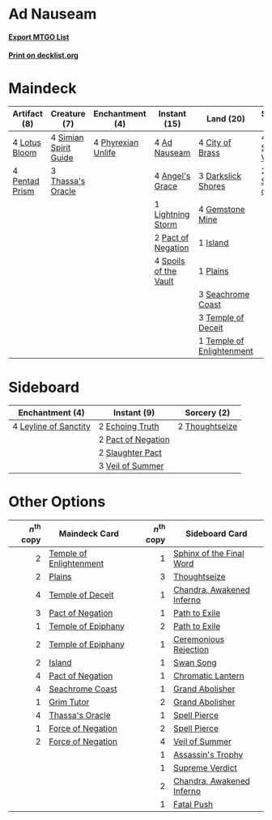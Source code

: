 # Ad Nauseam

#### [Export MTGO List](../collection/Ad%20Nauseam/Ad%20Nauseam.txt)
#### [Print on decklist.org](http://decklist.org/?deckmain=4%09Ad%20Nauseam%0A4%09Angel's%20Grace%0A4%09City%20of%20Brass%0A3%09Darkslick%20Shores%0A4%09Gemstone%20Mine%0A1%09Island%0A1%09Lightning%20Storm%0A4%09Lotus%20Bloom%0A2%09Pact%20of%20Negation%0A4%09Pentad%20Prism%0A4%09Phyrexian%20Unlife%0A1%09Plains%0A3%09Seachrome%20Coast%0A4%09Serum%20Visions%0A4%09Simian%20Spirit%20Guide%0A2%09Sleight%20of%20Hand%0A4%09Spoils%20of%20the%20Vault%0A3%09Temple%20of%20Deceit%0A1%09Temple%20of%20Enlightenment%0A3%09Thassa's%20Oracle&deckside=2%09Echoing%20Truth%0A4%09Leyline%20of%20Sanctity%0A2%09Pact%20of%20Negation%0A2%09Slaughter%20Pact%0A2%09Thoughtseize%0A3%09Veil%20of%20Summer)
# Maindeck

|                                      Artifact (8)                                      |                                          Creature (7)                                          |                                       Enchantment (4)                                       |                                         Instant (15)                                          |                                             Land (20)                                              |                                        Sorcery (6)                                        |
|----------------------------------------------------------------------------------------|------------------------------------------------------------------------------------------------|---------------------------------------------------------------------------------------------|-----------------------------------------------------------------------------------------------|----------------------------------------------------------------------------------------------------|-------------------------------------------------------------------------------------------|
|4 [Lotus Bloom](http://gatherer.wizards.com/Pages/Card/Details.aspx?multiverseid=370562)|4 [Simian Spirit Guide](http://gatherer.wizards.com/Pages/Card/Details.aspx?multiverseid=442137)|4 [Phyrexian Unlife](http://gatherer.wizards.com/Pages/Card/Details.aspx?multiverseid=218058)|4 [Ad Nauseam](http://gatherer.wizards.com/Pages/Card/Details.aspx?multiverseid=174915)        |4 [City of Brass](http://gatherer.wizards.com/Pages/Card/Details.aspx?multiverseid=4178)            |4 [Serum Visions](http://gatherer.wizards.com/Pages/Card/Details.aspx?multiverseid=50145)  |
|4 [Pentad Prism](http://gatherer.wizards.com/Pages/Card/Details.aspx?multiverseid=72860)|3 [Thassa's Oracle](http://gatherer.wizards.com/Pages/Card/Details.aspx?multiverseid=476324)    |                                                                                             |4 [Angel's Grace](http://gatherer.wizards.com/Pages/Card/Details.aspx?multiverseid=370545)     |3 [Darkslick Shores](http://gatherer.wizards.com/Pages/Card/Details.aspx?multiverseid=209400)       |2 [Sleight of Hand](http://gatherer.wizards.com/Pages/Card/Details.aspx?multiverseid=25557)|
|                                                                                        |                                                                                                |                                                                                             |1 [Lightning Storm](http://gatherer.wizards.com/Pages/Card/Details.aspx?multiverseid=121495)   |4 [Gemstone Mine](http://gatherer.wizards.com/Pages/Card/Details.aspx?multiverseid=109761)          |                                                                                           |
|                                                                                        |                                                                                                |                                                                                             |2 [Pact of Negation](http://gatherer.wizards.com/Pages/Card/Details.aspx?multiverseid=442057)  |1 [Island](http://gatherer.wizards.com/Pages/Card/Details.aspx?multiverseid=439857)                 |                                                                                           |
|                                                                                        |                                                                                                |                                                                                             |4 [Spoils of the Vault](http://gatherer.wizards.com/Pages/Card/Details.aspx?multiverseid=46572)|1 [Plains](http://gatherer.wizards.com/Pages/Card/Details.aspx?multiverseid=439856)                 |                                                                                           |
|                                                                                        |                                                                                                |                                                                                             |                                                                                               |3 [Seachrome Coast](http://gatherer.wizards.com/Pages/Card/Details.aspx?multiverseid=209399)        |                                                                                           |
|                                                                                        |                                                                                                |                                                                                             |                                                                                               |3 [Temple of Deceit](http://gatherer.wizards.com/Pages/Card/Details.aspx?multiverseid=373734)       |                                                                                           |
|                                                                                        |                                                                                                |                                                                                             |                                                                                               |1 [Temple of Enlightenment](http://gatherer.wizards.com/Pages/Card/Details.aspx?multiverseid=378535)|                                                                                           |


# Sideboard

|                                        Enchantment (4)                                         |                                         Instant (9)                                         |                                       Sorcery (2)                                       |
|------------------------------------------------------------------------------------------------|---------------------------------------------------------------------------------------------|-----------------------------------------------------------------------------------------|
|4 [Leyline of Sanctity](http://gatherer.wizards.com/Pages/Card/Details.aspx?multiverseid=204993)|2 [Echoing Truth](http://gatherer.wizards.com/Pages/Card/Details.aspx?multiverseid=405212)   |2 [Thoughtseize](http://gatherer.wizards.com/Pages/Card/Details.aspx?multiverseid=438676)|
|                                                                                                |2 [Pact of Negation](http://gatherer.wizards.com/Pages/Card/Details.aspx?multiverseid=442057)|                                                                                         |
|                                                                                                |2 [Slaughter Pact](http://gatherer.wizards.com/Pages/Card/Details.aspx?multiverseid=130704)  |                                                                                         |
|                                                                                                |3 [Veil of Summer](http://gatherer.wizards.com/Pages/Card/Details.aspx?multiverseid=466952)  |                                                                                         |


# Other Options

|*n*<sup>th</sup> copy|                                          Maindeck Card                                           |*n*<sup>th</sup> copy|                                           Sideboard Card                                           |
|--------------------:|--------------------------------------------------------------------------------------------------|--------------------:|----------------------------------------------------------------------------------------------------|
|                    2|[Temple of Enlightenment](http://gatherer.wizards.com/Pages/Card/Details.aspx?multiverseid=378535)|                    1|[Sphinx of the Final Word](http://gatherer.wizards.com/Pages/Card/Details.aspx?multiverseid=407573) |
|                    2|[Plains](http://gatherer.wizards.com/Pages/Card/Details.aspx?multiverseid=439856)                 |                    3|[Thoughtseize](http://gatherer.wizards.com/Pages/Card/Details.aspx?multiverseid=438676)             |
|                    4|[Temple of Deceit](http://gatherer.wizards.com/Pages/Card/Details.aspx?multiverseid=373734)       |                    1|[Chandra, Awakened Inferno](http://gatherer.wizards.com/Pages/Card/Details.aspx?multiverseid=466881)|
|                    3|[Pact of Negation](http://gatherer.wizards.com/Pages/Card/Details.aspx?multiverseid=442057)       |                    1|[Path to Exile](http://gatherer.wizards.com/Pages/Card/Details.aspx?multiverseid=220511)            |
|                    1|[Temple of Epiphany](http://gatherer.wizards.com/Pages/Card/Details.aspx?multiverseid=442808)     |                    2|[Path to Exile](http://gatherer.wizards.com/Pages/Card/Details.aspx?multiverseid=220511)            |
|                    2|[Temple of Epiphany](http://gatherer.wizards.com/Pages/Card/Details.aspx?multiverseid=442808)     |                    1|[Ceremonious Rejection](http://gatherer.wizards.com/Pages/Card/Details.aspx?multiverseid=417613)    |
|                    2|[Island](http://gatherer.wizards.com/Pages/Card/Details.aspx?multiverseid=439857)                 |                    1|[Swan Song](http://gatherer.wizards.com/Pages/Card/Details.aspx?multiverseid=420715)                |
|                    4|[Pact of Negation](http://gatherer.wizards.com/Pages/Card/Details.aspx?multiverseid=442057)       |                    1|[Chromatic Lantern](http://gatherer.wizards.com/Pages/Card/Details.aspx?multiverseid=420864)        |
|                    4|[Seachrome Coast](http://gatherer.wizards.com/Pages/Card/Details.aspx?multiverseid=209399)        |                    1|[Grand Abolisher](http://gatherer.wizards.com/Pages/Card/Details.aspx?multiverseid=389538)          |
|                    1|[Grim Tutor](http://gatherer.wizards.com/Pages/Card/Details.aspx?multiverseid=201409)             |                    2|[Grand Abolisher](http://gatherer.wizards.com/Pages/Card/Details.aspx?multiverseid=389538)          |
|                    4|[Thassa's Oracle](http://gatherer.wizards.com/Pages/Card/Details.aspx?multiverseid=476324)        |                    1|[Spell Pierce](http://gatherer.wizards.com/Pages/Card/Details.aspx?multiverseid=425876)             |
|                    1|[Force of Negation](http://gatherer.wizards.com/Pages/Card/Details.aspx?multiverseid=464001)      |                    2|[Spell Pierce](http://gatherer.wizards.com/Pages/Card/Details.aspx?multiverseid=425876)             |
|                    2|[Force of Negation](http://gatherer.wizards.com/Pages/Card/Details.aspx?multiverseid=464001)      |                    4|[Veil of Summer](http://gatherer.wizards.com/Pages/Card/Details.aspx?multiverseid=466952)           |
|                     |                                                                                                  |                    1|[Assassin's Trophy](http://gatherer.wizards.com/Pages/Card/Details.aspx?multiverseid=452902)        |
|                     |                                                                                                  |                    1|[Supreme Verdict](http://gatherer.wizards.com/Pages/Card/Details.aspx?multiverseid=438776)          |
|                     |                                                                                                  |                    2|[Chandra, Awakened Inferno](http://gatherer.wizards.com/Pages/Card/Details.aspx?multiverseid=466881)|
|                     |                                                                                                  |                    1|[Fatal Push](http://gatherer.wizards.com/Pages/Card/Details.aspx?multiverseid=423724)               |


